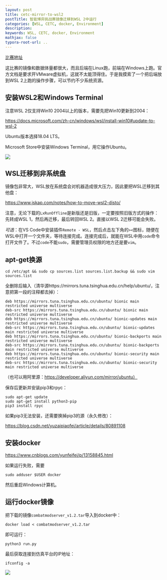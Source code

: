 ```yaml
---
layout: post
title: cetc-mirror-to-wsl2
postTitle: 智能博弈挑战赛镜像迁移到WSL 2中运行
categories: [WSL, CETC, docker, Environment]
description: 
keywords: WSL, CETC, docker, Environment
mathjax: false
typora-root-url: ..
---
```


[比赛地址](https://www.dcjingsai.com/v2/cmptDetail.html?id=377)

这比赛的镜像和数据体量都很大，而且后端在Linux跑，前端在Windows上跑。官方文档是要求开VMware虚拟机，这就不太能顶得住。于是我摸索了一个把后端放到WSL 2上跑的操作步骤，可以节约不少系统资源。

## 安装WSL2和Windows Terminal

注意WSL 2仅支持Win10 2004以上的版本，需要先把Win10更新到2004：

https://docs.microsoft.com/zh-cn/windows/wsl/install-win10#update-to-wsl-2

Ubuntu版本选择18.04 LTS。

Microsoft Store中安装Windows Terminal，用它操作Ubuntu。

![](https://i.loli.net/2020/08/01/xITVc9y7wmvPlCU.png)

## WSL迁移到非系统盘

镜像包非常大，WSL放在系统盘会对机器造成很大压力，因此要把WSL迁移到其他盘：

https://www.jskap.com/notes/how-to-move-wsl2-disto/

注意，无论下载的`LxRunOffline`是新版还是旧版，一定要按照旧版方式的操作：先转成WSL 1，然后再迁移，最后转回WSL 2。直接以WSL 2迁移可能会失败。

*可选*：在VS Code中安装插件`Remote - WSL`，然后点击左下角的`><`图标，随便在WSL中打开一个文件夹，等待连接完成。连接完成后，就能在WSL中用`code`命令打开文件了。不过`code`不能`sudo`，需要管理员权限的地方还是要`vim`。

## apt-get换源

```shell
cd /etc/apt && sudo cp sources.list sources.list.backup && sudo vim sources.list 
```

全删除后输入（清华源https://mirrors.tuna.tsinghua.edu.cn/help/ubuntu/，注意把第一段的注释都去掉）：

```shell
deb https://mirrors.tuna.tsinghua.edu.cn/ubuntu/ bionic main restricted universe multiverse
deb-src https://mirrors.tuna.tsinghua.edu.cn/ubuntu/ bionic main restricted universe multiverse
deb https://mirrors.tuna.tsinghua.edu.cn/ubuntu/ bionic-updates main restricted universe multiverse
deb-src https://mirrors.tuna.tsinghua.edu.cn/ubuntu/ bionic-updates main restricted universe multiverse
deb https://mirrors.tuna.tsinghua.edu.cn/ubuntu/ bionic-backports main restricted universe multiverse
deb-src https://mirrors.tuna.tsinghua.edu.cn/ubuntu/ bionic-backports main restricted universe multiverse
deb https://mirrors.tuna.tsinghua.edu.cn/ubuntu/ bionic-security main restricted universe multiverse
deb-src https://mirrors.tuna.tsinghua.edu.cn/ubuntu/ bionic-security main restricted universe multiverse
```

（也可以用阿里源：https://developer.aliyun.com/mirror/ubuntu）

保存后更新并安装pip3和rpyc：

```shell
sudo apt-get update
sudo apt-get install python3-pip
pip3 install rpyc
```

如果pip3无法安装，还需要换掉pip3的源（永久修改）：

https://blog.csdn.net/yuzaipiaofei/article/details/80891108

## 安装docker

https://www.cnblogs.com/yunfeifei/p/13158845.html

如果运行失败，需要

```shell
sudo adduser $USER docker
```

然后重启Windows计算机。

## 运行docker镜像

把下载的镜像`combatmodserver_v1.2.tar`导入到docker中：

```shell
docker load < combatmodserver_v1.2.tar
```

即可运行：

```shell
python3 run.py
```

最后获取连接到仿真平台的IP地址：

```shell
ifconfig -a
```

![](https://i.loli.net/2020/08/01/OnCYSm8Pa7fHFb2.png)